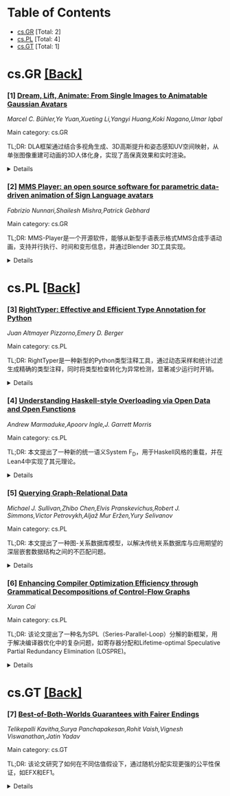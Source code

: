 <div id=toc></div>

# Table of Contents

- [cs.GR](#cs.GR) [Total: 2]
- [cs.PL](#cs.PL) [Total: 4]
- [cs.GT](#cs.GT) [Total: 1]


<div id='cs.GR'></div>

# cs.GR [[Back]](#toc)

### [1] [Dream, Lift, Animate: From Single Images to Animatable Gaussian Avatars](https://arxiv.org/abs/2507.15979)
*Marcel C. Bühler,Ye Yuan,Xueting Li,Yangyi Huang,Koki Nagano,Umar Iqbal*

Main category: cs.GR

TL;DR: DLA框架通过结合多视角生成、3D高斯提升和姿态感知UV空间映射，从单张图像重建可动画的3D人体化身，实现了高保真效果和实时渲染。


<details>
  <summary>Details</summary>
Motivation: 当前3D人体化身重建方法在动画保真度和细节保留方面存在不足。DLA旨在解决这一问题，结合生成模型和结构化表示，提升动画质量。

Method: DLA利用视频扩散模型生成多视角图像，提取3D高斯点云，并通过基于Transformer的编码器将其映射到参数化人体模型的UV空间，实现结构化表示。

Result: DLA在ActorsHQ和4D-Dress数据集上表现优异，在感知质量和光度精度上均超越现有方法，支持实时渲染和直观编辑。

Conclusion: DLA框架成功填补了非结构化3D表示与高保真动画化化身之间的技术鸿沟，为3D重建领域提供了新思路。

Abstract: We introduce Dream, Lift, Animate (DLA), a novel framework that reconstructs
animatable 3D human avatars from a single image. This is achieved by leveraging
multi-view generation, 3D Gaussian lifting, and pose-aware UV-space mapping of
3D Gaussians. Given an image, we first dream plausible multi-views using a
video diffusion model, capturing rich geometric and appearance details. These
views are then lifted into unstructured 3D Gaussians. To enable animation, we
propose a transformer-based encoder that models global spatial relationships
and projects these Gaussians into a structured latent representation aligned
with the UV space of a parametric body model. This latent code is decoded into
UV-space Gaussians that can be animated via body-driven deformation and
rendered conditioned on pose and viewpoint. By anchoring Gaussians to the UV
manifold, our method ensures consistency during animation while preserving fine
visual details. DLA enables real-time rendering and intuitive editing without
requiring post-processing. Our method outperforms state-of-the-art approaches
on ActorsHQ and 4D-Dress datasets in both perceptual quality and photometric
accuracy. By combining the generative strengths of video diffusion models with
a pose-aware UV-space Gaussian mapping, DLA bridges the gap between
unstructured 3D representations and high-fidelity, animation-ready avatars.

</details>


### [2] [MMS Player: an open source software for parametric data-driven animation of Sign Language avatars](https://arxiv.org/abs/2507.16463)
*Fabrizio Nunnari,Shailesh Mishra,Patrick Gebhard*

Main category: cs.GR

TL;DR: MMS-Player是一个开源软件，能够从新型手语表示格式MMS合成手语动画，支持并行执行、时间和变形信息，并通过Blender 3D工具实现。


<details>
  <summary>Details</summary>
Motivation: 为了解决传统基于注释的手语表示格式缺乏并行执行和时间信息的问题，开发了MMS-Player以增强手语动画的合成能力。

Method: 使用Python脚本与Blender 3D工具集成，支持命令行或HTTP API调用，以MMS格式输入并生成动画。

Result: MMS-Player成功实现了从MMS格式生成高质量手语动画，并支持多种输出格式，如视频和3D动画交换格式。

Conclusion: MMS-Player为手语研究和应用提供了一个强大且灵活的工具，通过开源许可促进了社区的使用和改进。

Abstract: This paper describes the MMS-Player, an open source software able to
synthesise sign language animations from a novel sign language representation
format called MMS (MultiModal Signstream). The MMS enhances gloss-based
representations by adding information on parallel execution of signs, timing,
and inflections. The implementation consists of Python scripts for the popular
Blender 3D authoring tool and can be invoked via command line or HTTP API.
Animations can be rendered as videos or exported in other popular 3D animation
exchange formats. The software is freely available under GPL-3.0 license at
https://github.com/DFKI-SignLanguage/MMS-Player.

</details>


<div id='cs.PL'></div>

# cs.PL [[Back]](#toc)

### [3] [RightTyper: Effective and Efficient Type Annotation for Python](https://arxiv.org/abs/2507.16051)
*Juan Altmayer Pizzorno,Emery D. Berger*

Main category: cs.PL

TL;DR: RightTyper是一种新型的Python类型注释工具，通过动态采样和统计过滤生成精确的类型注释，同时将类型检查转化为异常检测，显著减少运行时开销。


<details>
  <summary>Details</summary>
Motivation: 现有的Python类型注释方法在动态特性处理、运行时开销和代码正确性假设方面存在不足，导致实际代码中大部分未注释类型。

Method: RightTyper基于程序行为生成精确类型注释，利用采样、自分析和统计过滤技术，高效且准确地推断类型。

Result: RightTyper显著提高了类型检查的召回率，同时仅产生30%的性能开销，并能够检测潜在的程序异常。

Conclusion: RightTyper通过创新的动态方法解决了现有类型注释工具的局限性，同时提升了类型检查的效率和实用性。

Abstract: Python type annotations bring the benefits of static type checking to the
language. However, manually writing annotations can be time-consuming and
tedious. The result is that most real-world Python code remains largely
untyped. Past approaches to annotating types in Python code fall short in a
number of ways. Static approaches struggle with dynamic features and infer
overly broad types. AI-based methods are inherently unsound and can miss rare
or user-defined types. Dynamic methods can impose extreme runtime overheads,
degrading performance by up to 270x, abort execution as they exhaust resources,
and even infer incorrect types that lead to runtime errors. Crucially, all
prior work assumes implicitly that the code to be annotated is already correct.
This assumption is generally unwarranted, especially for large codebases that
have been untyped.
  This paper presents RightTyper, a novel approach for Python that overcomes
these disadvantages. RightTyper not only generates precise type annotations
based on actual program behavior, improving recall in type checking relative to
prior approaches. It also turns type checking into anomaly detection, allowing
the type checker to identify corner cases that the programmer can audit for
unintended behavior. RightTyper is also fast and space-efficient, imposing just
30% performance overhead on average. RightTyper achieves these characteristics
by a principled yet pervasive use of sampling--guided by self-profiling--along
with statistical filtering and careful resolution and aggregation of type
information.

</details>


### [4] [Understanding Haskell-style Overloading via Open Data and Open Functions](https://arxiv.org/abs/2507.16086)
*Andrew Marmaduke,Apoorv Ingle,J. Garrett Morris*

Main category: cs.PL

TL;DR: 本文提出了一种新的统一语义System F$_\mathrm{D}$，用于Haskell风格的重载，并在Lean4中实现了其元理论。


<details>
  <summary>Details</summary>
Motivation: 为了解决Haskell类型类系统的高级特性表达问题，提出了一种更灵活且不需要额外类型等公理的语义方法。

Method: 通过定义新的核心语言System F$_\)mathrm{D}$，实现了开放数据类型和开放函数，并通过Lean4进行了元理论机械化验证。

Result: System F$_\)mathrm{D}$能够更清晰地编码Haskell类型类系统的高级特性，且不需要额外的类型等公理。

Conclusion: System F$_\)mathrm{D}$为Haskell风格的重载提供了一种更统一且更具表达力的语义框架。

Abstract: We present a new, uniform semantics for Haskell-style overloading. We realize
our approach in a new core language, System F$_\mathrm{D}$, whose metatheory we
mechanize in the Lean4 interactive theorem prover. System F$_\mathrm{D}$ is
distinguished by its open data types and open functions, each given by a
collection of instances rather than by a single definition. We show that System
F$_\mathrm{D}$ can encode advanced features of Haskell's of type class systems,
more expressively than current semantics of these features, and without
assuming additional type equality axioms.

</details>


### [5] [Querying Graph-Relational Data](https://arxiv.org/abs/2507.16089)
*Michael J. Sullivan,Zhibo Chen,Elvis Pranskevichus,Robert J. Simmons,Victor Petrovykh,Aljaž Mur Eržen,Yury Selivanov*

Main category: cs.PL

TL;DR: 本文提出了一种图-关系数据库模型，以解决传统关系数据库与应用期望的深层嵌套数据结构之间的不匹配问题。


<details>
  <summary>Details</summary>
Motivation: 传统的关系数据库模型与应用期望的深层嵌套数据结构之间存在不匹配问题，本文旨在提供一种更灵活的解决方案。

Method: 文中正式定义了图-关系数据库模型，并提供了查询的静态和动态语义。此外，还实现了EdgeQL（一种类似SQL的查询语言）和Gel系统，将EdgeQL模式和查询编译为PostgreSQL查询。

Result: 图-关系数据库模型通过EdgeQL和Gel系统，实现了高效的类对象数据操作，避免了传统ORM技术的低效性，同时接近直接编写复杂PostgreSQL查询的效率。

Conclusion: 图-关系数据库模型提供了一种灵活、组合性强且强类型的解决方案，有效解决了对象-关系不匹配问题，并在效率和功能上取得了良好平衡。

Abstract: For applications that store structured data in relational databases, there is
an impedance mismatch between the flat representations encouraged by relational
data models and the deeply nested information that applications expect to
receive. In this work, we present the graph-relational database model, which
provides a flexible, compositional, and strongly-typed solution to this
"object-relational mismatch." We formally define the graph-relational database
model and present a static and dynamic semantics for queries. In addition, we
discuss the realization of the graph-relational database model in EdgeQL, a
general-purpose SQL-style query language, and the Gel system, which compiles
EdgeQL schemas and queries into PostgreSQL queries. Gel facilitates the kind of
object-shaped data manipulation that is frequently provided inefficiently by
object-relational mapping (ORM) technologies, while achieving most of the
efficiency that comes from require writing complex PostgreSQL queries directly.

</details>


### [6] [Enhancing Compiler Optimization Efficiency through Grammatical Decompositions of Control-Flow Graphs](https://arxiv.org/abs/2507.16660)
*Xuran Cai*

Main category: cs.PL

TL;DR: 该论文提出了一种名为SPL（Series-Parallel-Loop）分解的新框架，用于解决编译器优化中的复杂问题，如寄存器分配和Lifetime-optimal Speculative Partial Redundancy Elimination (LOSPRE)。


<details>
  <summary>Details</summary>
Motivation: 当前的树分解算法在处理控制流图（CFGs）的稀疏性时存在不足，并且计算成本高。因此，需要一种更高效的方法来解决这些问题。

Method: 论文引入了SPL分解框架，并在图结构中为部分约束满足问题（PCSPs）提供了通用解决方案。该方法应用于三个优化问题：寄存器分配、LOSPRE优化和银行选择指令的放置优化。

Result: 实验表明，SPL分解在寄存器分配、LOSPRE优化和银行选择方面显著提升了性能，优于现有方法。

Conclusion: SPL分解被证明是解决复杂编译器优化问题的强大工具，能够高效处理寄存器分配、LOSPRE和银行选择优化等任务。

Abstract: This thesis addresses the complexities of compiler optimizations, such as
register allocation and Lifetime-optimal Speculative Partial Redundancy
Elimination (LOSPRE), which are often handled using tree decomposition
algorithms. However, these methods frequently overlook important sparsity
aspects of Control Flow Graphs (CFGs) and result in high computational costs.
We introduce the SPL (Series-Parallel-Loop) decomposition, a novel framework
that offers optimal solutions to these challenges. A key contribution is the
formulation of a general solution for Partial Constraint Satisfaction Problems
(PCSPs) within graph structures, applied to three optimization problems. First,
SPL decomposition enhances register allocation by accurately modeling variable
interference graphs, leading to efficient register assignments and improved
performance across benchmarks. Second, it optimizes LOSPRE by effectively
identifying and eliminating redundancies in program execution. Finally, the
thesis focuses on optimizing the placement of bank selection instructions to
enhance data retrieval efficiency and reduce latency. Extensive experimentation
demonstrates significant performance improvements over existing methods,
establishing SPL decomposition as a powerful tool for complex compiler
optimizations, including register allocation, LOSPRE, and bank selection.

</details>


<div id='cs.GT'></div>

# cs.GT [[Back]](#toc)

### [7] [Best-of-Both-Worlds Guarantees with Fairer Endings](https://arxiv.org/abs/2507.16209)
*Telikepalli Kavitha,Surya Panchapakesan,Rohit Vaish,Vignesh Viswanathan,Jatin Yadav*

Main category: cs.GT

TL;DR: 该论文研究了如何在不同估值假设下，通过随机分配实现更强的公平性保证，如EFX和EF1。


<details>
  <summary>Details</summary>
Motivation: 目标是实现更强的后验公平性保证（如EFX）以及有意义的前验公平性保证。

Method: 论文采用依赖舍入技术，利用EFX和PO分配的结构性质，并提出多项式时间算法。

Result: 在词典偏好下，实现了后验EFX和PO，同时前验达到9/10-EF；在单调估值下，实现了后验EFX-with-charity和前验0.5-EF；在次加估值下，实现了后验EFX-with-bounded-charity和前验0.5-proportionality。

Conclusion: 研究表明，在不同估值假设下，可以通过技术手段平衡前验和后验公平性。

Abstract: Fair allocation of indivisible goods is a fundamental problem at the
interface of economics and computer science. Traditional approaches focus
either on randomized allocations that are fair in expectation or deterministic
allocations that are approximately fair. Recent work reconciles both these
approaches via best-of-both-worlds guarantees, wherein one seeks randomized
allocations that are fair in expectation (ex-ante fair) while being supported
on approximately fair allocations (ex-post fair). Prior work has shown that
under additive valuations, there always exists a randomized allocation that is
ex-ante stochastic-dominance envy-free (sd-EF) and ex-post envy-free up to one
good (EF1).
  Our work is motivated by the goal of achieving stronger ex-post fairness
guarantees such as envy-freeness up to any good (EFX) along with meaningful
ex-ante guarantees. We make the following contributions:
  1) We first consider lexicographic preferences, a subdomain of additive
valuations where ex-post EFX allocations always exist and can be computed
efficiently. On the negative side, we show that ex-ante sd-EF is fundamentally
incompatible with ex-post EFX, prompting a relaxation of the ex-ante benchmark.
We then present a poly. time algorithm that achieves ex-post EFX and PO
together with ex-ante 9/10-EF. Our algorithm uses dependent rounding and
leverages structural properties of EFX and PO allocations.
  2)For monotone valuations, we study EFX-with-charity: a relaxation of EFX
where some goods remain unallocated, with no agent envying the unallocated
pool. We show that ex-post EFX-with-charity can be achieved alongside ex-ante
0.5-EF.
  3)Finally, for subadditive valuations, we strengthen our previous ex-post
guarantee to EFX-with-bounded-charity, where at most n-1 goods (n= no. of
agents) remain unallocated, at the price of weakening the ex-ante guarantee to
0.5-proportionality.

</details>

